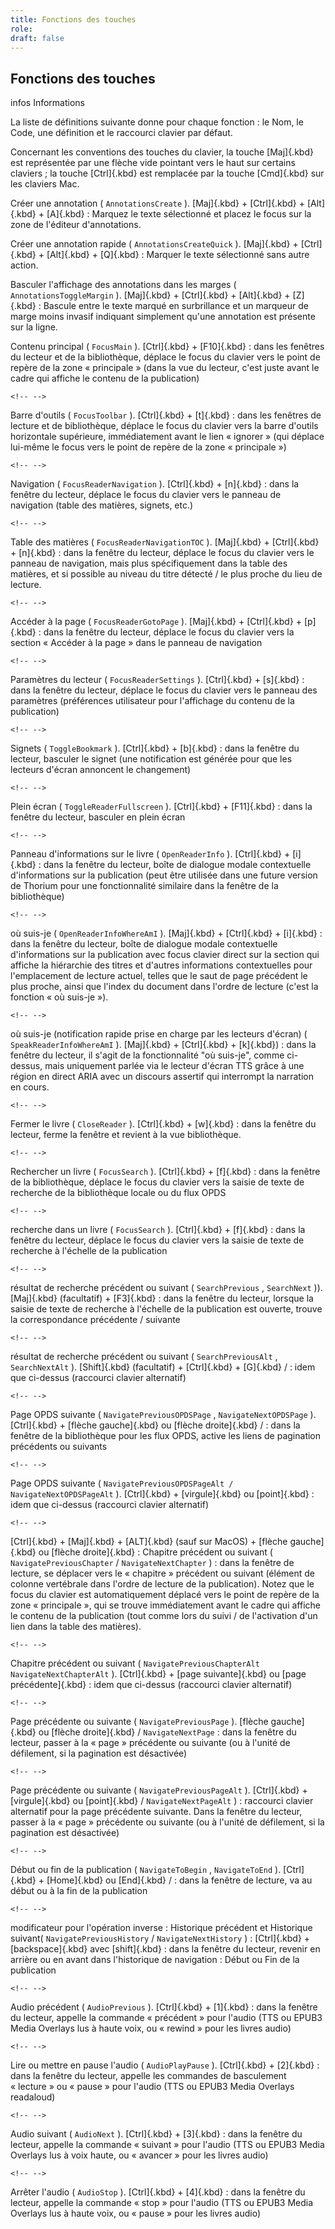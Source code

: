 ```yaml
---
title: Fonctions des touches
role: 
draft: false
---
```


## Fonctions des touches

 infos Informations

La liste de définitions suivante donne pour chaque fonction : le Nom, le Code, une définition et le raccourci clavier par défaut.

Concernant les conventions des touches du clavier, la touche [Maj]{.kbd} est représentée par une flèche vide pointant vers le haut sur certains claviers ; la touche [Ctrl]{.kbd} est remplacée par la touche [Cmd]{.kbd} sur les claviers Mac. 

Créer une annotation ( `AnnotationsCreate` ). [Maj]{.kbd} + [Ctrl]{.kbd} + [Alt]{.kbd} + [A]{.kbd} : Marquez le texte sélectionné et placez le focus sur la zone de l'éditeur d'annotations.

Créer une annotation rapide ( `AnnotationsCreateQuick` ). [Maj]{.kbd} + [Ctrl]{.kbd} + [Alt]{.kbd} + [Q]{.kbd} : Marquer le texte sélectionné sans autre action.

Basculer l'affichage des annotations dans les marges ( `AnnotationsToggleMargin` ). [Maj]{.kbd} + [Ctrl]{.kbd} + [Alt]{.kbd} + [Z]{.kbd} : Bascule entre le texte marqué en surbrillance et un marqueur de marge moins invasif indiquant simplement qu'une annotation est présente sur la ligne.

Contenu principal ( `FocusMain` ). [Ctrl]{.kbd} + [F10]{.kbd} : dans les fenêtres du lecteur et de la bibliothèque, déplace le focus du clavier vers le point de repère de la zone « principale » (dans la vue du lecteur, c'est juste avant le cadre qui affiche le contenu de la publication)

```{=html}
<!-- -->
```

Barre d'outils ( `FocusToolbar` ). [Ctrl]{.kbd} + [t]{.kbd} : dans les fenêtres de lecture et de bibliothèque, déplace le focus du clavier vers la barre d'outils horizontale supérieure, immédiatement avant le lien « ignorer » (qui déplace lui-même le focus vers le point de repère de la zone « principale »)

```{=html}
<!-- -->
```

Navigation ( `FocusReaderNavigation` ). [Ctrl]{.kbd} + [n]{.kbd} : dans la fenêtre du lecteur, déplace le focus du clavier vers le panneau de navigation (table des matières, signets, etc.)

```{=html}
<!-- -->
```

Table des matières ( `FocusReaderNavigationTOC` ). [Maj]{.kbd} + [Ctrl]{.kbd} + [n]{.kbd} : dans la fenêtre du lecteur, déplace le focus du clavier vers le panneau de navigation, mais plus spécifiquement dans la table des matières, et si possible au niveau du titre détecté / le plus proche du lieu de lecture.

```{=html}
<!-- -->
```

Accéder à la page ( `FocusReaderGotoPage` ). [Maj]{.kbd} + [Ctrl]{.kbd} + [p]{.kbd} : dans la fenêtre du lecteur, déplace le focus du clavier vers la section « Accéder à la page » dans le panneau de navigation

```{=html}
<!-- -->
```

Paramètres du lecteur ( `FocusReaderSettings` ). [Ctrl]{.kbd} + [s]{.kbd} : dans la fenêtre du lecteur, déplace le focus du clavier vers le panneau des paramètres (préférences utilisateur pour l'affichage du contenu de la publication)

```{=html}
<!-- -->
```

Signets ( `ToggleBookmark` ). [Ctrl]{.kbd} + [b]{.kbd} : dans la fenêtre du lecteur, basculer le signet (une notification est générée pour que les lecteurs d'écran annoncent le changement)

```{=html}
<!-- -->
```

Plein écran ( `ToggleReaderFullscreen` ). [Ctrl]{.kbd} + [F11]{.kbd} : dans la fenêtre du lecteur, basculer en plein écran

```{=html}
<!-- -->
```

Panneau d'informations sur le livre ( `OpenReaderInfo` ). [Ctrl]{.kbd} + [i]{.kbd} : dans la fenêtre du lecteur, boîte de dialogue modale contextuelle d'informations sur la publication (peut être utilisée dans une future version de Thorium pour une fonctionnalité similaire dans la fenêtre de la bibliothèque)

```{=html}
<!-- -->
```

où suis-je ( `OpenReaderInfoWhereAmI` ). [Maj]{.kbd} + [Ctrl]{.kbd} + [i]{.kbd} : dans la fenêtre du lecteur, boîte de dialogue modale contextuelle d'informations sur la publication avec focus clavier direct sur la section qui affiche la hiérarchie des titres et d'autres informations contextuelles pour l'emplacement de lecture actuel, telles que le saut de page précédent le plus proche, ainsi que l'index du document dans l'ordre de lecture (c'est la fonction « où suis-je »).

```{=html}
<!-- -->
```

où suis-je (notification rapide prise en charge par les lecteurs d'écran) ( `SpeakReaderInfoWhereAmI` ). [Maj]{.kbd} + [Ctrl]{.kbd} + [k]{.kbd}) : dans la fenêtre du lecteur, il s'agit de la fonctionnalité "où suis-je", comme ci-dessus, mais uniquement parlée via le lecteur d'écran TTS grâce à une région en direct ARIA avec un discours assertif qui interrompt la narration en cours.

```{=html}
<!-- -->
```

Fermer le livre ( `CloseReader` ). [Ctrl]{.kbd} + [w]{.kbd} : dans la fenêtre du lecteur, ferme la fenêtre et revient à la vue bibliothèque.

```{=html}
<!-- -->
```

Rechercher un livre ( `FocusSearch` ). [Ctrl]{.kbd} + [f]{.kbd} : dans la fenêtre de la bibliothèque, déplace le focus du clavier vers la saisie de texte de recherche de la bibliothèque locale ou du flux OPDS

```{=html}
<!-- -->
```

recherche dans un livre ( `FocusSearch` ). [Ctrl]{.kbd} + [f]{.kbd} : dans la fenêtre du lecteur, déplace le focus du clavier vers la saisie de texte de recherche à l'échelle de la publication

```{=html}
<!-- -->
```

résultat de recherche précédent ou suivant ( `SearchPrevious` , `SearchNext` )). [Maj]{.kbd} (facultatif) + [F3]{.kbd} : dans la fenêtre du lecteur, lorsque la saisie de texte de recherche à l'échelle de la publication est ouverte, trouve la correspondance précédente / suivante

```{=html}
<!-- -->
```

résultat de recherche précédent ou suivant ( `SearchPreviousAlt` , `SearchNextAlt` ). [Shift]{.kbd} (facultatif) + [Ctrl]{.kbd} + [G]{.kbd} / : idem que ci-dessus (raccourci clavier alternatif)

```{=html}
<!-- -->
```

Page OPDS suivante ( `NavigatePreviousOPDSPage` , `NavigateNextOPDSPage` ). [Ctrl]{.kbd} + [flèche gauche]{.kbd} ou [flèche droite]{.kbd} / : dans la fenêtre de la bibliothèque pour les flux OPDS, active les liens de pagination précédents ou suivants

```{=html}
<!-- -->
```

Page OPDS suivante ( `NavigatePreviousOPDSPageAlt / NavigateNextOPDSPageAlt` ). [Ctrl]{.kbd} + [virgule]{.kbd} ou [point]{.kbd} : idem que ci-dessus (raccourci clavier alternatif)

```{=html}
<!-- -->
```

[Ctrl]{.kbd} + [Maj]{.kbd} + [ALT]{.kbd} (sauf sur MacOS) + [flèche gauche]{.kbd} ou [flèche droite]{.kbd} : Chapitre précédent ou suivant ( `NavigatePreviousChapter` / `NavigateNextChapter` ) : dans la fenêtre de lecture, se déplacer vers le « chapitre » précédent ou suivant (élément de colonne vertébrale dans l'ordre de lecture de la publication). Notez que le focus du clavier est automatiquement déplacé vers le point de repère de la zone « principale », qui se trouve immédiatement avant le cadre qui affiche le contenu de la publication (tout comme lors du suivi / de l'activation d'un lien dans la table des matières).

```{=html}
<!-- -->
```

Chapitre précédent ou suivant ( `NavigatePreviousChapterAlt` `NavigateNextChapterAlt` ). [Ctrl]{.kbd} + [page suivante]{.kbd} ou [page précédente]{.kbd} : idem que ci-dessus (raccourci clavier alternatif)

```{=html}
<!-- -->
```

Page précédente ou suivante ( `NavigatePreviousPage` ). [flèche gauche]{.kbd} ou [flèche droite]{.kbd} / `NavigateNextPage` : dans la fenêtre du lecteur, passer à la « page » précédente ou suivante (ou à l'unité de défilement, si la pagination est désactivée)

```{=html}
<!-- -->
```

Page précédente ou suivante ( `NavigatePreviousPageAlt` ). [Ctrl]{.kbd} + [virgule]{.kbd} ou [point]{.kbd} / `NavigateNextPageAlt` ) : raccourci clavier alternatif pour la page précédente suivante. Dans la fenêtre du lecteur, passer à la « page » précédente ou suivante (ou à l'unité de défilement, si la pagination est désactivée)

```{=html}
<!-- -->
```

Début ou fin de la publication ( `NavigateToBegin` , `NavigateToEnd` ). [Ctrl]{.kbd} + [Home]{.kbd} ou [End]{.kbd} / : dans la fenêtre de lecture, va au début ou à la fin de la publication

```{=html}
<!-- -->
```

modificateur pour l'opération inverse : Historique précédent et Historique suivant( `NavigatePreviousHistory` / `NavigateNextHistory` ) : [Ctrl]{.kbd} + [backspace]{.kbd} avec [shift]{.kbd} : dans la fenêtre du lecteur, revenir en arrière ou en avant dans l'historique de navigation : Début ou Fin de la publication

```{=html}
<!-- -->
```

Audio précédent ( `AudioPrevious` ). [Ctrl]{.kbd} + [1]{.kbd} : dans la fenêtre du lecteur, appelle la commande « précédent » pour l'audio (TTS ou EPUB3 Media Overlays lus à haute voix, ou « rewind » pour les livres audio)

```{=html}
<!-- -->
```

Lire ou mettre en pause l'audio ( `AudioPlayPause` ). [Ctrl]{.kbd} + [2]{.kbd} : dans la fenêtre du lecteur, appelle les commandes de basculement « lecture » ou « pause » pour l'audio (TTS ou EPUB3 Media Overlays readaloud)

```{=html}
<!-- -->
```

Audio suivant ( `AudioNext` ). [Ctrl]{.kbd} + [3]{.kbd} : dans la fenêtre du lecteur, appelle la commande « suivant » pour l'audio (TTS ou EPUB3 Media Overlays lus à voix haute, ou « avancer » pour les livres audio)

```{=html}
<!-- -->
```

Arrêter l'audio ( `AudioStop` ). [Ctrl]{.kbd} + [4]{.kbd} : dans la fenêtre du lecteur, appelle la commande « stop » pour l'audio (TTS ou EPUB3 Media Overlays lus à haute voix, ou « pause » pour les livres audio)
